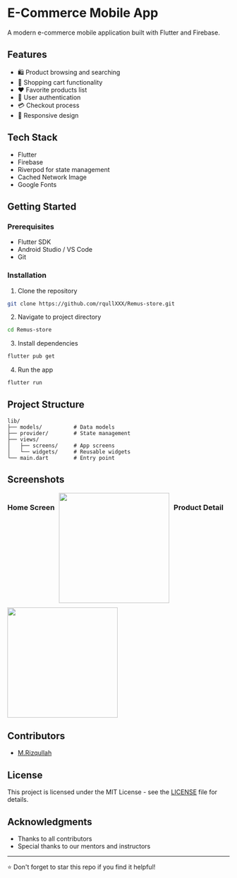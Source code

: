 # E-Commerce Mobile App

A modern e-commerce mobile application built with Flutter and Firebase.

## Features

- 🛍️ Product browsing and searching
- 🛒 Shopping cart functionality
- ❤️ Favorite products list
- 👤 User authentication
- 💳 Checkout process
- 📱 Responsive design

## Tech Stack

- Flutter
- Firebase
- Riverpod for state management
- Cached Network Image
- Google Fonts

## Getting Started

### Prerequisites

- Flutter SDK
- Android Studio / VS Code
- Git

### Installation

1. Clone the repository

```bash
git clone https://github.com/rqullXXX/Remus-store.git
```

2. Navigate to project directory

```bash
cd Remus-store
```

3. Install dependencies

```bash
flutter pub get
```

4. Run the app

```bash
flutter run
```

## Project Structure

```
lib/
├── models/          # Data models
├── provider/        # State management
├── views/
│   ├── screens/     # App screens
│   └── widgets/     # Reusable widgets
└── main.dart        # Entry point
```

## Screenshots

<div style="display: flex; flex-wrap: wrap; gap: 10px;">

### Home Screen

<img src="https://i.ibb.co.com/Pryz4Bs/Home-screen.png" width="250">

### Product Detail

<img src="https://i.ibb.co.com/zmL4pVy/Product-detail.png" width="250">

</div>

## Contributors

- [M.Rizqullah](https://github.com/rqullXXX)

## License

This project is licensed under the MIT License - see the [LICENSE](LICENSE) file for details.

## Acknowledgments

- Thanks to all contributors
- Special thanks to our mentors and instructors

---

⭐ Don't forget to star this repo if you find it helpful!
